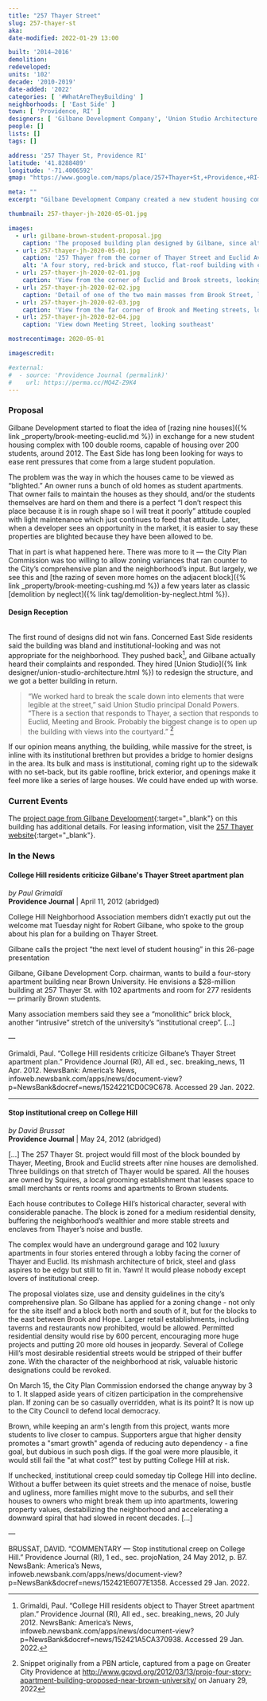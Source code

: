```yaml
---
title: "257 Thayer Street"
slug: 257-thayer-st
aka:
date-modified: 2022-01-29 13:00

built: '2014–2016'
demolition:
redeveloped:
units: '102'
decade: '2010-2019'
date-added: '2022'
categories: [ '#WhatAreTheyBuilding' ]
neighborhoods: [ 'East Side' ]
town: [ 'Providence, RI' ]
designers: [ 'Gilbane Development Company', 'Union Studio Architecture' ]
people: []
lists: []
tags: []

address: '257 Thayer St, Providence RI'
latitude: '41.8288489'
longitude: '-71.4006592'
gmap: "https://www.google.com/maps/place/257+Thayer+St,+Providence,+RI+02906/@41.8288489,-71.4006592,19z/data=!4m5!3m4!1s0x89e445249c5725a5:0x3e5769d3ec6175f8!8m2!3d41.8288489!4d-71.4001111"

meta: ""
excerpt: "Gilbane Development Company created a new student housing complex by razing nine historic homes"

thumbnail: 257-thayer-jh-2020-05-01.jpg

images:
  - url: gilbane-brown-student-proposal.jpg
    caption: 'The proposed building plan designed by Gilbane, since altered by Union Studio'
  - url: 257-thayer-jh-2020-05-01.jpg
    caption: '257 Thayer from the corner of Thayer Street and Euclid Avenue, looking northeast'
    alt: 'A four story, red-brick and stucco, flat-roof building with cross-gable and mansard-like details along the top floor. The building’s mass is punctuated with small setbacks but overall it presents as one giant mass taking up almost an entire city block.'
  - url: 257-thayer-jh-2020-02-01.jpg
    caption: 'View from the corner of Euclid and Brook streets, looking northwest'
  - url: 257-thayer-jh-2020-02-02.jpg
    caption: 'Detail of one of the two main masses from Brook Street, looking west'
  - url: 257-thayer-jh-2020-02-03.jpg
    caption: 'View from the far corner of Brook and Meeting streets, looking southwest'
  - url: 257-thayer-jh-2020-02-04.jpg
    caption: 'View down Meeting Street, looking southeast'

mostrecentimage: 2020-05-01

imagescredit:

#external:
#  - source: 'Providence Journal (permalink)'
#    url: https://perma.cc/MQ4Z-Z9K4
---
```


### Proposal

Gilbane Development started to float the idea of [razing nine houses]({% link _property/brook-meeting-euclid.md %}) in exchange for a new student housing complex with 100 double rooms, capable of housing over 200 students, around 2012. The East Side has long been looking for ways to ease rent pressures that come from a large student population. 

The problem was the way in which the houses came to be viewed as “blighted.” An owner runs a bunch of old homes as student apartments. That owner fails to maintain the houses as they should, and/or the students themselves are hard on them and there is a perfect “I don’t respect this place because it is in rough shape so I will treat it poorly” attitude coupled with light maintenance which just continues to feed that attitude. Later, when a developer sees an opportunity in the market, it is easier to say these properties are blighted because they have been allowed to be. 

That in part is what happened here. There was more to it — the City Plan Commission was too willing to allow zoning variances that ran counter to the City’s comprehensive plan and the neighborhood’s input. But largely, we see this and [the razing of seven more homes on the adjacent block]({% link _property/brook-meeting-cushing.md %}) a few years later as classic [demolition by neglect]({% link tag/demolition-by-neglect.html %}).


#### Design Reception

<figure class="u__img u__img--right" aria-hidden="true">
  <a href="#photo-gilbane-brown-student-proposal3">
    <img src="{{ site.propimg_path }}{{ page.slug }}/gilbane-brown-student-proposal.jpg" alt="" />
  </a>
</figure>

The first round of designs did not win fans. Concerned East Side residents said the building was bland and institutional-looking and was not appropriate for the neighborhood. They pushed back[^1], and Gilbane actually heard their complaints and responded. They hired [Union Studio]({% link designer/union-studio-architecture.html %}) to redesign the structure, and we got a better building in return. 

[^1]: Grimaldi, Paul. “College Hill residents object to Thayer Street apartment plan.” Providence Journal (RI), All ed., sec. breaking_news, 20 July 2012. NewsBank: America’s News, infoweb.newsbank.com/apps/news/document-view?p=NewsBank&docref=news/152421A5CA370938. Accessed 29 Jan. 2022.

> “We worked hard to break the scale down into elements that were legible at the street,” said Union Studio principal Donald Powers. “There is a section that responds to Thayer, a section that responds to Euclid, Meeting and Brook. Probably the biggest change is to open up the building with views into the courtyard.” [^2]

[^2]: Snippet originally from a PBN article, captured from a page on Greater City Providence at http://www.gcpvd.org/2012/03/13/projo-four-story-apartment-building-proposed-near-brown-university/ on January 29, 2022

If our opinion means anything, the building, while massive for the street, is inline with its institutional brethren but provides a bridge to homier designs in the area. Its bulk and mass is institutional, coming right up to the sidewalk with no set-back, but its gable roofline, brick exterior, and openings make it feel more like a series of large houses. We could have ended up with worse. 


### Current Events

The [project page from Gilbane Development](//www.gilbaneco.com/development/projects/257-thayer-street/){:target="_blank"} on this building has additional details. For leasing information, visit the [257 Thayer website](//257thayer.com){:target="_blank"}. 


### In the News

#### College Hill residents criticize Gilbane's Thayer Street apartment plan

_by Paul Grimaldi_  
**Providence Journal** | April 11, 2012 (abridged)

College Hill Neighborhood Association members didn’t exactly put out the welcome mat Tuesday night for Robert Gilbane, who spoke to the group about his plan for a building on Thayer Street.

Gilbane calls the project “the next level of student housing” in this 26-page presentation

Gilbane, Gilbane Development Corp. chairman, wants to build a four-story apartment building near Brown University. He envisions a $28-million building at 257 Thayer St. with 102 apartments and room for 277 residents — primarily Brown students.

Many association members said they see a “monolithic” brick block, another “intrusive” stretch of the university’s “institutional creep”. […]

—

Grimaldi, Paul. “College Hill residents criticize Gilbane’s Thayer Street apartment plan.” Providence Journal (RI), All ed., sec. breaking_news, 11 Apr. 2012. NewsBank: America’s News, infoweb.newsbank.com/apps/news/document-view?p=NewsBank&docref=news/1524221CD0C9C678. Accessed 29 Jan. 2022.

***

#### Stop institutional creep on College Hill

_by David Brussat_  
**Providence Journal** | May 24, 2012 (abridged)

[…] The 257 Thayer St. project would fill most of the block bounded by Thayer, Meeting, Brook and Euclid streets after nine houses are demolished. Three buildings on that stretch of Thayer would be spared. All the houses are owned by Squires, a local grooming establishment that leases space to small merchants or rents rooms and apartments to Brown students.

Each house contributes to College Hill’s historical character, several with considerable panache. The block is zoned for a medium residential density, buffering the neighborhood’s wealthier and more stable streets and enclaves from Thayer’s noise and bustle.

The complex would have an underground garage and 102 luxury apartments in four stories entered through a lobby facing the corner of Thayer and Euclid. Its mishmash architecture of brick, steel and glass aspires to be edgy but still to fit in. Yawn! It would please nobody except lovers of institutional creep.

The proposal violates size, use and density guidelines in the city’s comprehensive plan. So Gilbane has applied for a zoning change - not only for the site itself and a block both north and south of it, but for the blocks to the east between Brook and Hope. Larger retail establishments, including taverns and restaurants now prohibited, would be allowed. Permitted residential density would rise by 600 percent, encouraging more huge projects and putting 20 more old houses in jeopardy. Several of College Hill’s most desirable residential streets would be stripped of their buffer zone. With the character of the neighborhood at risk, valuable historic designations could be revoked.

On March 15, the City Plan Commission endorsed the change anyway by 3 to 1. It slapped aside years of citizen participation in the comprehensive plan. If zoning can be so casually overridden, what is its point? It is now up to the City Council to defend local democracy.

Brown, while keeping an arm's length from this project, wants more students to live closer to campus. Supporters argue that higher density promotes a "smart growth" agenda of reducing auto dependency - a fine goal, but dubious in such posh digs. If the goal were more plausible, it would still fail the "at what cost?" test by putting College Hill at risk.

If unchecked, institutional creep could someday tip College Hill into decline. Without a buffer between its quiet streets and the menace of noise, bustle and ugliness, more families might move to the suburbs, and sell their houses to owners who might break them up into apartments, lowering property values, destabilizing the neighborhood and accelerating a downward spiral that had slowed in recent decades. […]

— 

BRUSSAT, DAVID. “COMMENTARY — Stop institutional creep on College Hill.” Providence Journal (RI), 1 ed., sec. projoNation, 24 May 2012, p. B7. NewsBank: America’s News, infoweb.newsbank.com/apps/news/document-view?p=NewsBank&docref=news/152421E6077E1358. Accessed 29 Jan. 2022.
